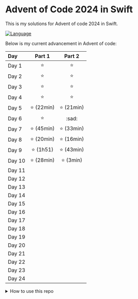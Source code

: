 # Advent of Code 2024 in Swift

This is my solutions for Advent of code 2024 in Swift.

[![Language](https://img.shields.io/badge/language-Swift-red.svg)](https://swift.org)

Below is my current advancement in Advent of code:

| Day | Part 1 | Part 2 |
|:---|:---:|:---:|
| Day 1 | :star: | :star: |
| Day 2 | :star: | :star: |
| Day 3 | :star: | :star: |
| Day 4 | :star: | :star: |
| Day 5 | :star: (22min) | :star: (21min) |
| Day 6 | :star: | :sad: |
| Day 7 | :star: (45min) | :star: (33min) |
| Day 8 | :star: (20min) | :star: (16min) |
| Day 9 | :star: (1h51) | :star: (43min) |
| Day 10 | :star: (28min) | :star: (3min) |
| Day 11 |  |  |
| Day 12 |  |  |
| Day 13 |  |  |
| Day 14 |  |  |
| Day 15 |  |  |
| Day 16 |  |  |
| Day 17 |  |  |
| Day 18 |  |  |
| Day 19 |  |  |
| Day 20 |  |  |
| Day 21 |  |  |
| Day 22 |  |  |
| Day 23 |  |  |
| Day 24 |  |  |

<details>
<summary>How to use this repo</summary>

Daily programming puzzles at [Advent of Code](https://adventofcode.com/), by
[Eric Wastl](http://was.tl/). This is a small example starter project for
building Advent of Code solutions.

## Usage

Swift comes with Xcode, or you can [install it](https://www.swift.org/install/)
on a supported macOS, Linux, or Windows platform.

If you're using Xcode, you can open this project by choosing File / Open and
select the parent directory.

If you prefer the command line, you can run the test suite with `swift test`,
and run the output with `swift run`.

If you're using Visual Studio Code to edit, you might find these Swift
extensions useful:

- [Swift](https://marketplace.visualstudio.com/items?itemName=sswg.swift-lang)
  (provides core language edit / debug / test features)
- [apple-swift-format](https://marketplace.visualstudio.com/items?itemName=vknabel.vscode-apple-swift-format)
  (supports the [swift-format](https://github.com/apple/swift-format) package)

## Challenges

The challenges assume three files (replace 00 with the day of the challenge).

- `Sources/Data/Day00.txt`: the input data provided for the challenge
- `Sources/Day00.swift`: the code to solve the challenge
- `Tests/Day00.swift`: any unit tests that you want to include

To start a new day's challenge, make a copy of these files, updating 00 to the
day number.

```diff
// Add each new day implementation to this array:
let allChallenges: [any AdventDay] = [
-  Day00()
+  Day00(),
+  Day01(),
]
```

Then implement part 1 and 2. The `AdventOfCode.swift` file controls which challenge
is run with `swift run`. Add your new type to its `allChallenges` array. By default
it runs the most recent challenge.

The `AdventOfCode.swift` file controls which day's challenge is run
with `swift run`. By default that runs the most recent challenge in the package.

To supply command line arguments use `swift run AdventOfCode`. For example,
`swift run -c release AdventOfCode --benchmark 3` builds the binary with full
optimizations, and benchmarks the challenge for day 3.

## Linting and Formatting

Challenge source code can be linted and formatted automatically using the
included dependency on `swift-format`.

Lint source code with the following command:

```shell
swift package lint-source-code
```

Format source code with the following command:

```shell
$ swift package format-source-code
Plugin ‘Format Source Code’ wants permission to write to the package directory.
Stated reason: “This command formats the Swift source files”.
Allow this plugin to write to the package directory? (yes/no)
```

To avoid the interactive prompt when formatting source code, use the
`--allow-writing-to-package-directory` flag.

```shell
swift package format-source-code --allow-writing-to-package-directory
```

swift-format will use the built-in default style to lint and format code. A
`.swift-format` configuration file can be used to customize the style used, see
[Configuration](https://github.com/apple/swift-format/blob/main/Documentation/Configuration.md)
for more details.
</details>

